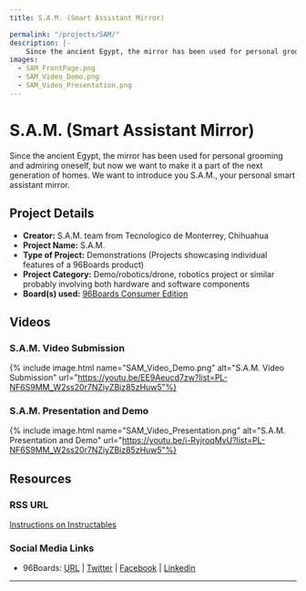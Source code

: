```yaml
---
title: S.A.M. (Smart Assistant Mirror)

permalink: "/projects/SAM/"
description: |-
    Since the ancient Egypt, the mirror has been used for personal grooming and admiring oneself, but now we want to make it a part of the next generation of homes. We want to introduce you S.A.M., your personal smart assistant mirror.
images:
  - SAM_FrontPage.png
  - SAM_Video_Demo.png
  - SAM_Video_Presentation.png
---
```

# S.A.M. (Smart Assistant Mirror)

Since the ancient Egypt, the mirror has been used for personal grooming and admiring oneself, but now we want to make it a part of the next generation of homes. We want to introduce you S.A.M., your personal smart assistant mirror.

## Project Details

- **Creator:** S.A.M. team from Tecnologico de Monterrey, Chihuahua
- **Project Name:** S.A.M.
- **Type of Project:** Demonstrations (Projects showcasing individual features of a 96Boards product)
- **Project Category:** Demo/robotics/drone, robotics project or similar probably involving both hardware and software components
- **Board(s) used:** [96Boards Consumer Edition](https://www.96boards.org/products/ce/)

## Videos

### S.A.M. Video Submission
{% include image.html name="SAM_Video_Demo.png" alt="S.A.M. Video Submission" url="https://youtu.be/EE9Aeucd7zw?list=PL-NF6S9MM_W2ss20r7NZiyZBiz85zHuw5"%}

### S.A.M. Presentation and Demo
{% include image.html name="SAM_Video_Presentation.png" alt="S.A.M. Presentation and Demo" url="https://youtu.be/i-RyjroqMvU?list=PL-NF6S9MM_W2ss20r7NZiyZBiz85zHuw5"%}

## Resources

### RSS URL

[Instructions on Instructables](http://www.instructables.com/id/SAM-Smart-Assistant-Mirror/)

### Social Media Links

- 96Boards: [URL](https://www.96boards.org/) &#124; [Twitter](https://twitter.com/96boards) &#124; [Facebook](https://www.facebook.com/96Boards) &#124; [Linkedin](https://www.linkedin.com/showcase/6637095/)


***

